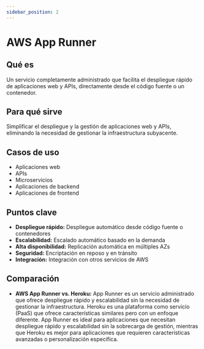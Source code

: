 ```yaml
---
sidebar_position: 2
---
```


# AWS App Runner

## Qué es
Un servicio completamente administrado que facilita el despliegue rápido de aplicaciones web y APIs, directamente desde el código fuente o un contenedor.

## Para qué sirve
Simplificar el despliegue y la gestión de aplicaciones web y APIs, eliminando la necesidad de gestionar la infraestructura subyacente.

## Casos de uso
- Aplicaciones web
- APIs
- Microservicios
- Aplicaciones de backend
- Aplicaciones de frontend

## Puntos clave
- **Despliegue rápido:** Despliegue automático desde código fuente o contenedores
- **Escalabilidad:** Escalado automático basado en la demanda
- **Alta disponibilidad:** Replicación automática en múltiples AZs
- **Seguridad:** Encriptación en reposo y en tránsito
- **Integración:** Integración con otros servicios de AWS

## Comparación
- **AWS App Runner vs. Heroku:** App Runner es un servicio administrado que ofrece despliegue rápido y escalabilidad sin la necesidad de gestionar la infraestructura. Heroku es una plataforma como servicio (PaaS) que ofrece características similares pero con un enfoque diferente. App Runner es ideal para aplicaciones que necesitan despliegue rápido y escalabilidad sin la sobrecarga de gestión, mientras que Heroku es mejor para aplicaciones que requieren características avanzadas o personalización específica. 